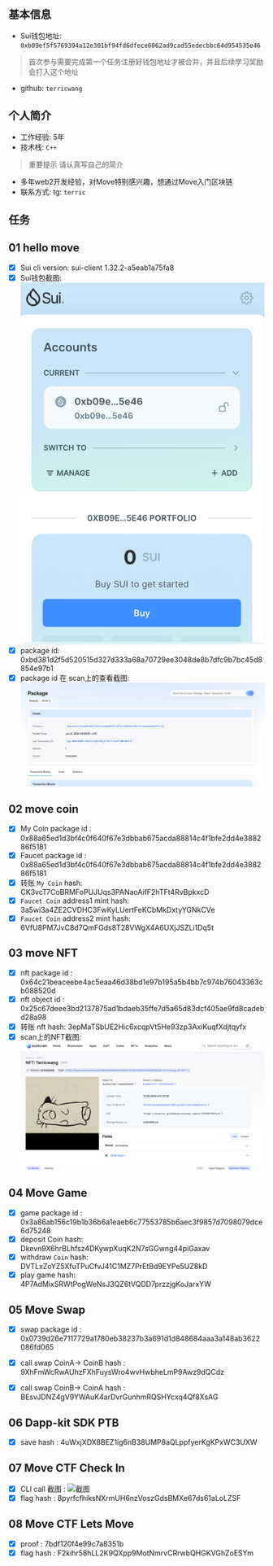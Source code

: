 ## 基本信息
- Sui钱包地址: `0xb09ef5f5769394a12e301bf94fd6dfece6062ad9cad55edecbbc64d954535e46`
> 首次参与需要完成第一个任务注册好钱包地址才被合并，并且后续学习奖励会打入这个地址
- github: `terricwang`

## 个人简介
- 工作经验: 5年
- 技术栈: `C++`
> 重要提示 请认真写自己的简介
- 多年web2开发经验，对Move特别感兴趣，想通过Move入门区块链
- 联系方式: tg: `terric` 

## 任务

##   01 hello move  
- [x] Sui cli version: sui-client 1.32.2-a5eab1a75fa8
- [x] Sui钱包截图: ![Sui钱包截图](./wallet.png)
- [x] package id: 0xbd381d2f5d520515d327d333a68a70729ee3048de8b7dfc9b7bc45d8854e97b1
- [x] package id 在 scan上的查看截图:![Scan截图](./code/hello_move/package.png)

##   02 move coin
- [x] My Coin package id :  0x88a65ed1d3bf4c0f640f67e3dbbab675acda88814c4f1bfe2dd4e388286f5181
- [x] Faucet package id :  0x88a65ed1d3bf4c0f640f67e3dbbab675acda88814c4f1bfe2dd4e388286f5181
- [x] 转账 `My Coin` hash: CK3vcT7CoBRMFoPUJUqs3PANaoAifF2hTFt4RvBpkxcD
- [x] `Faucet Coin` address1 mint hash:  3a5wi3a4ZE2CVDHC3FwKyLUertFeKCbMkDxtyYGNkCVe
- [x] `Faucet Coin` address2 mint hash: 6VfU8PM7JvC8d7QmFGds8T28VWgX4A6UXjJSZLi1Dq5t

##   03 move NFT
- [x] nft package id : 0x64c21beaceebe4ac5eaa46d38bd1e97b195a5b4bb7c974b76043363cb088520d
- [x] nft object id :  0x25c67deee3bd2137875ad1bdaeb35ffe7d5a65d83dcf405ae9fd8cadebd28a98
- [x] 转账 nft  hash:  3epMaTSbUE2Hic6xcqpVt5He93zp3AxiKuqfXdjtqyfx
- [x] scan上的NFT截图:![Scan截图](./code/task3/nft.png)

##   04 Move Game
- [x] game package id : 0x3a86ab156c19b1b36b6a1eaeb6c77553785b6aec3f9857d7098079dce6d75248
- [x] deposit Coin hash: Dkevn9X6hrBLhfsz4DKywpXuqK2N7sGGwng44piGaxav
- [x] withdraw `Coin` hash: DVTLxZoYZ5XfuTPuCfvJ41C1MZ7PrEtBd9EYPe5UZ8kD
- [x] play game hash: 4P7AdMixSRWtPogWeNsJ3QZ6tVQDD7przzjgKoJarxYW

##   05 Move Swap
- [x] swap package id : 0x0739d26e7117729a1780eb38237b3a691d1d848684aaa3a148ab3622086fd065
- [x] call swap CoinA-> CoinB  hash : 9XhFmWcRwAUhzFXhFuysWro4wvHwbheLmP9Awz9dQCdz
- [x] call swap CoinB-> CoinA  hash : BEsvJDNZ4gV9YWAuK4arDvrGunhmRQSHYcxq4Qf8XsAG


##   06 Dapp-kit SDK PTB
- [x] save hash : 4uWxjXDX8BEZ1ig6nB38UMP8aQLppfyerKgKPxWC3UXW

##   07 Move CTF Check In
- [x] CLI call 截图 : ![截图](./shot.png)
- [x] flag hash : 8pyrfcfhiksNXrmUH6nzVoszGdsBMXe67ds61aLoLZSF

##   08 Move CTF Lets Move
- [x] proof :  7bdf120f4e99c7a8351b
- [x] flag hash : F2kihr58hLL2K9QXpp9MotNmrvCRrwbQHGKVGhZoESYm
